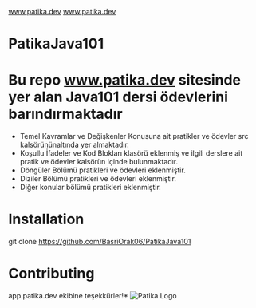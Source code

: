 www.patika.dev  www.patika.dev
# PatikaJava101
# Bu repo www.patika.dev sitesinde yer alan Java101 dersi ödevlerini barındırmaktadır
  - Temel Kavramlar ve Değişkenler Konusuna ait pratikler ve ödevler src kalsörününaltında yer almaktadır.
  - Koşullu İfadeler ve Kod Blokları klasörü eklenmiş ve ilgili derslere ait pratik ve ödevler kalsörün içinde bulunmaktadır.
  - Döngüler Bölümü pratikleri ve ödevleri eklenmiştir.
  - Diziler Bölümü pratikleri ve ödevleri eklenmiştir.
  - Diğer konular bölümü pratikleri eklenmiştir.
# Installation
git clone https://github.com/BasriOrak06/PatikaJava101
# Contributing
app.patika.dev ekibine teşekkürler!*
![Patika Logo](https://patika-prod.s3.eu-central-1.amazonaws.com/staticFiles/patikaLogo.png)

